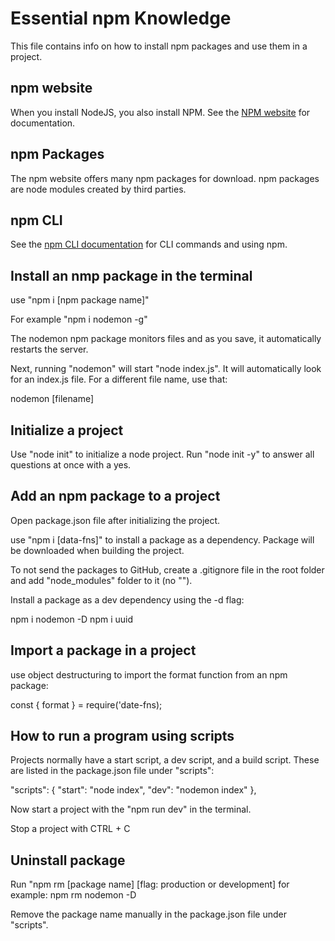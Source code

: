 # Essential npm Knowledge
This file contains info on how to install npm packages and use them in a project. 

## npm website
When you install NodeJS, you also install NPM. See the [NPM website](www.npmjs.com) for documentation.

## npm Packages

The npm website offers many npm packages for download. npm packages are node modules created by third parties.

## npm CLI

See the [npm CLI documentation](https://docs.npmjs.com/cli/v11/) for CLI commands and using npm.

## Install an nmp package in the terminal

use "npm i [npm package name]"

For example "npm i nodemon -g"

The nodemon npm package monitors files and as you save, it automatically restarts the server.

Next, running "nodemon" will start "node index.js". It will automatically look for an index.js file. For a different file name, use that: 

nodemon [filename]

## Initialize a project

Use "node init" to initialize a node project. Run "node init -y" to answer all questions at once with a yes.

## Add an npm package to a project

Open package.json file after initializing the project.

use "npm i [data-fns]" to install a package as a dependency. Package will be downloaded when building the project. 

To not send the packages to GitHub, create a .gitignore file in the root folder and add "node_modules" folder to it (no "").

Install a package as a dev dependency using the -d flag:

npm i nodemon -D
npm i uuid

## Import a package in a project

use object destructuring to import the format function from an npm package:

const { format } = require('date-fns);

## How to run a program using scripts

Projects normally have a start script, a dev script, and a build script. These are listed in the package.json file under "scripts":

"scripts": {
  "start": "node index",
  "dev": "nodemon index"
},

Now start a project with the "npm run dev" in the terminal.

Stop a project with CTRL + C

## Uninstall package

Run "npm rm [package name] [flag: production or development]
for example: npm rm nodemon -D

Remove the package name manually in the package.json file under "scripts".






